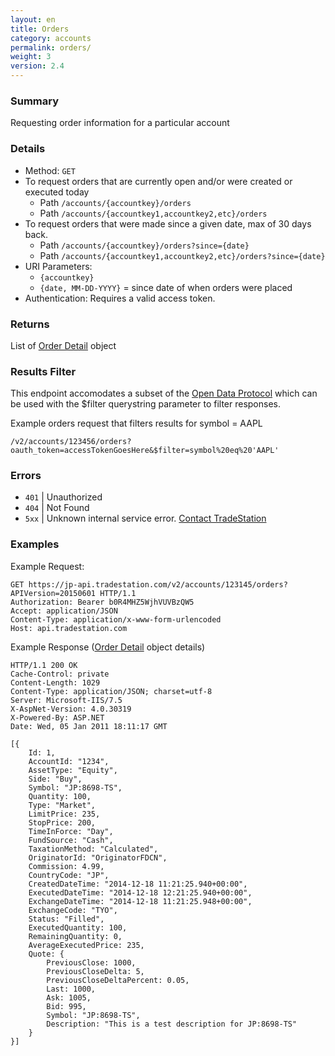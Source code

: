 ```yaml
---
layout: en
title: Orders
category: accounts
permalink: orders/
weight: 3
version: 2.4
---
```


### Summary

Requesting order information for a particular account

### Details

* Method: `GET`
* To request orders that are currently open and/or were created or executed today
  * Path `/accounts/{accountkey}/orders`
  * Path `/accounts/{accountkey1,accountkey2,etc}/orders`
* To request orders that were made since a given date, max of 30 days back.
  * Path `/accounts/{accountkey}/orders?since={date}`
  * Path `/accounts/{accountkey1,accountkey2,etc}/orders?since={date}`
* URI Parameters:
  * `{accountkey}`
  * `{date, MM-DD-YYYY}` = since date of when orders were placed
* Authentication: Requires a valid access token.

### Returns

List of [Order Detail](../../objects/order-detail) object

### Results Filter

This endpoint accomodates a subset of the [Open Data Protocol](http://www.odata.org/developers/protocols/uri-conventions#FilterSystemQueryOption) which can be used with the $filter querystring parameter to filter responses.

Example orders request that filters results for symbol = AAPL

    /v2/accounts/123456/orders?oauth_token=accessTokenGoesHere&$filter=symbol%20eq%20'AAPL'

### Errors

* `401` | Unauthorized
* `404` | Not Found
* `5xx` | Unknown internal service error. [Contact TradeStation](mailto:webapi@tradestation.com)

### Examples

Example Request:

    GET https://jp-api.tradestation.com/v2/accounts/123145/orders?APIVersion=20150601 HTTP/1.1
    Authorization: Bearer b0R4MHZ5WjhVUVBzQW5
    Accept: application/JSON
    Content-Type: application/x-www-form-urlencoded
    Host: api.tradestation.com
    
Example Response ([Order Detail](../../objects/order-detail) object details)

    HTTP/1.1 200 OK
    Cache-Control: private
    Content-Length: 1029
    Content-Type: application/JSON; charset=utf-8
    Server: Microsoft-IIS/7.5
    X-AspNet-Version: 4.0.30319
    X-Powered-By: ASP.NET
    Date: Wed, 05 Jan 2011 18:11:17 GMT
    
    [{
        Id: 1,
        AccountId: "1234",
        AssetType: "Equity",
        Side: "Buy",
        Symbol: "JP:8698-TS",
        Quantity: 100,
        Type: "Market",
        LimitPrice: 235,
        StopPrice: 200,
        TimeInForce: "Day",
        FundSource: "Cash",
        TaxationMethod: "Calculated",
        OriginatorId: "OriginatorFDCN",
        Commission: 4.99,
        CountryCode: "JP",
        CreatedDateTime: "2014-12-18 11:21:25.940+00:00",
        ExecutedDateTime: "2014-12-18 12:21:25.940+00:00",
        ExchangeDateTime: "2014-12-18 11:21:25.948+00:00",
        ExchangeCode: "TYO",
        Status: "Filled",
        ExecutedQuantity: 100,
        RemainingQuantity: 0,
        AverageExecutedPrice: 235,
        Quote: {
            PreviousClose: 1000,
            PreviousCloseDelta: 5,
            PreviousCloseDeltaPercent: 0.05,
            Last: 1000,
            Ask: 1005,
            Bid: 995,
            Symbol: "JP:8698-TS",
            Description: "This is a test description for JP:8698-TS"
        }
    }]